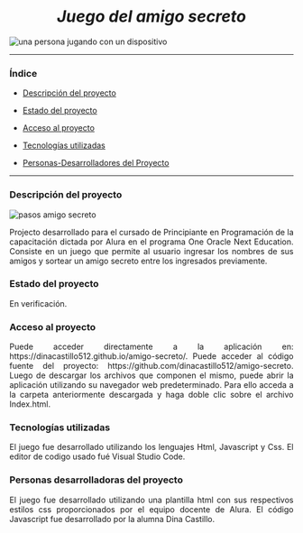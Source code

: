 <em><h1 align="center">Juego del amigo secreto</h1>  </em>
![una persona jugando con un dispositivo](https://github.com/user-attachments/assets/128395a6-8a99-4424-82e7-6e3e2daf4a30)
 <hr>
 
### Índice

* [Descripción del proyecto](#descripción-del-proyecto)

* [Estado del proyecto](#estado-del-proyecto)

* [Acceso al proyecto](#acceso-proyecto)

* [Tecnologías utilizadas](#tecnologías-utilizadas)

* [Personas-Desarrolladores del Proyecto](#personas-desarrolladores)
 <hr> 
 
 ### Descripción del proyecto 
   ![pasos amigo secreto](https://github.com/user-attachments/assets/a52bb92d-5eef-4879-858f-b5f11ef81bdb)
   
<p align="justify">
 Projecto desarrollado para el cursado de Principiante en Programación de la capacitación dictada por Alura en el programa One Oracle Next Education. Consiste en un juego que permite al usuario ingresar los nombres de sus amigos y sortear un amigo secreto entre los ingresados previamente. 
 </p>

 ### Estado del proyecto
  <p align="justify">
En verificación.
</p>

### Acceso al proyecto
 <p align="justify">
Puede acceder directamente a la aplicación en:  https://dinacastillo512.github.io/amigo-secreto/.
Puede acceder al código fuente del proyecto: https://github.com/dinacastillo512/amigo-secreto.
Luego de descargar los archivos que componen el mismo, puede abrir la aplicación utilizando su navegador web predeterminado. Para ello acceda a la carpeta anteriormente descargada y haga doble clic sobre el archivo Index.html.
</p>

 ### Tecnologías utilizadas
 <p align="justify">
El juego fue desarrollado utilizando los lenguajes Html, Javascript y Css. El editor de codigo usado fué Visual Studio Code.
</p>

### Personas desarrolladoras del proyecto
 <p align="justify">
El juego fue desarrollado utilizando una plantilla html con sus respectivos estilos css proporcionados por el equipo docente de Alura. El código Javascript fue desarrollado por la alumna Dina Castillo. 
</p>
